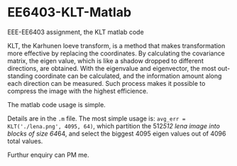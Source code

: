 # EE6403-KLT-Matlab
EEE-EE6403 assignment, the KLT matlab code

KLT, the Karhunen loeve transform, is a method that makes transformation more effective by replacing the coordinates. By calculating the covariance matrix, the eigen value, which is like a shadow dropped to different directions, are obtained. With the eigenvalue and eigenvector, the most out-standing coordinate can be calculated, and the information amount along each direction can be measured. Such process makes it possible to compress the image with the highest efficience.

The matlab code usage is simple.

Details are in the `.m` file. The most simple usage is: `avg_err = KLT('./lena.png', 4095, 64)`, which partition the 512*512 lena image into blocks of size 64*64, and select the biggest 4095 eigen values out of 4096 total values.

Furthur enquiry can PM me. 

